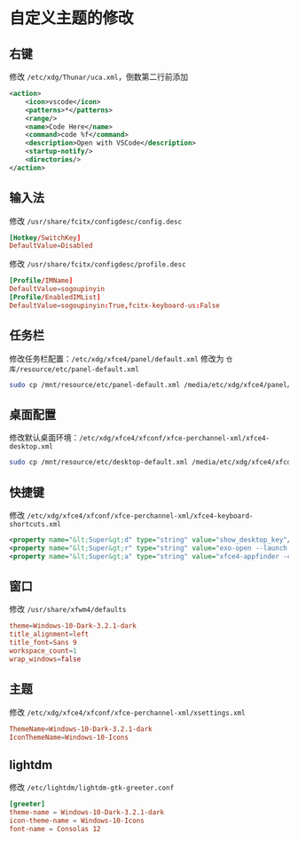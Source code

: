 # 自定义主题的修改

## 右键

修改 `/etc/xdg/Thunar/uca.xml`，倒数第二行前添加

```xml
<action>
    <icon>vscode</icon>
    <patterns>*</patterns>
    <range/>
    <name>Code Here</name>
    <command>code %f</command>
    <description>Open with VSCode</description>
    <startup-notify/>
    <directories/>
</action>
```

## 输入法

修改 `/usr/share/fcitx/configdesc/config.desc`

```conf
[Hotkey/SwitchKey]
DefaultValue=Disabled
```

修改 `/usr/share/fcitx/configdesc/profile.desc`

```conf
[Profile/IMName]
DefaultValue=sogoupinyin
[Profile/EnabledIMList]
DefaultValue=sogoupinyin:True,fcitx-keyboard-us:False
```

## 任务栏

修改任务栏配置：`/etc/xdg/xfce4/panel/default.xml` 修改为 `仓库/resource/etc/panel-default.xml`

```bash
sudo cp /mnt/resource/etc/panel-default.xml /media/etc/xdg/xfce4/panel/default.xml
```

## 桌面配置

修改默认桌面环境：`/etc/xdg/xfce4/xfconf/xfce-perchannel-xml/xfce4-desktop.xml`

```bash
sudo cp /mnt/resource/etc/desktop-default.xml /media/etc/xdg/xfce4/xfconf/xfce-perchannel-xml/xfce4-desktop.xml
```

## 快捷键

修改 `/etc/xdg/xfce4/xfconf/xfce-perchannel-xml/xfce4-keyboard-shortcuts.xml`

```xml
<property name="&lt;Super&gt;d" type="string" value="show_desktop_key"/>
<property name="&lt;Super&gt;r" type="string" value="exo-open --launch TerminalEmulator"/>
<property name="&lt;Super&gt;a" type="string" value="xfce4-appfinder -c">
```

## 窗口

修改 `/usr/share/xfwm4/defaults`

```conf
theme=Windows-10-Dark-3.2.1-dark
title_alignment=left
title_font=Sans 9
workspace_count=1
wrap_windows=false
```

## 主题

修改 `/etc/xdg/xfce4/xfconf/xfce-perchannel-xml/xsettings.xml`

```conf
ThemeName=Windows-10-Dark-3.2.1-dark
IconThemeName=Windows-10-Icons
```

## lightdm

修改 `/etc/lightdm/lightdm-gtk-greeter.conf`

```conf
[greeter]
theme-name = Windows-10-Dark-3.2.1-dark
icon-theme-name = Windows-10-Icons
font-name = Consolas 12
```
